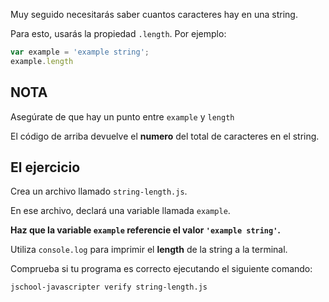 Muy seguido necesitarás saber cuantos caracteres hay en una string.

Para esto, usarás la propiedad `.length`. Por ejemplo:

```js
var example = 'example string';
example.length
```

## NOTA

Asegúrate de que hay un punto entre `example` y `length`

El código de arriba devuelve el **numero** del total de caracteres en el string.


## El ejercicio

Crea un archivo llamado `string-length.js`.

En ese archivo, declará una variable llamada `example`.

**Haz que la variable `example` referencie el valor `'example string'`.**

Utiliza `console.log` para imprimir el **length** de la string a la terminal.

Comprueba si tu programa es correcto ejecutando el siguiente comando:

`jschool-javascripter verify string-length.js`
